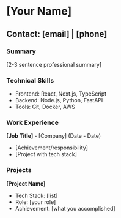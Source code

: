 # [Your Name]
## Contact: [email] | [phone]

### Summary
[2-3 sentence professional summary]

### Technical Skills
- Frontend: React, Next.js, TypeScript
- Backend: Node.js, Python, FastAPI
- Tools: Git, Docker, AWS

### Work Experience
**[Job Title]** - [Company] (Date - Date)
- [Achievement/responsibility]
- [Project with tech stack]

### Projects
**[Project Name]**
- Tech Stack: [list]
- Role: [your role]
- Achievement: [what you accomplished]
